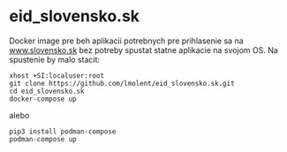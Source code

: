 # eid_slovensko.sk

Docker image pre beh aplikacii potrebnych pre prihlasenie sa na www.slovensko.sk bez potreby spustat statne aplikacie na svojom OS.
Na spustenie by malo stacit:

```
xhost +SI:localuser:root
git clone https://github.com/lmolent/eid_slovensko.sk.git
cd eid_slovensko.sk
docker-compose up
```
alebo
```
pip3 install podman-compose
podman-compose up
```

